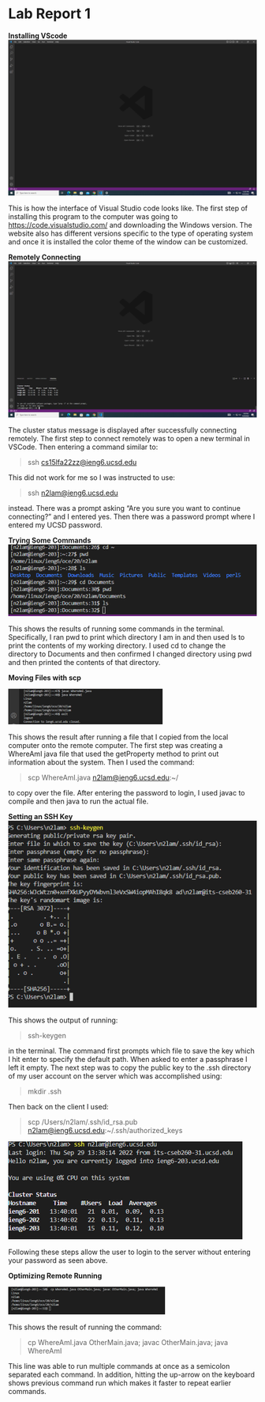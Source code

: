 # Lab Report 1


**Installing VScode**
![Image](https://raw.githubusercontent.com/NicholasLam1/cse15l-lab-reports/main/lab1pic1.png)

This is how the interface of Visual Studio code looks like. The first step of installing this program to the computer was going to https://code.visualstudio.com/ and downloading the Windows version. The website also has different versions specific to the type of operating system and once it is installed the color theme of the window can be customized.

**Remotely Connecting**
![Image](https://raw.githubusercontent.com/NicholasLam1/cse15l-lab-reports/main/lab1pic2.png)

The cluster status message is displayed after successfully connecting remotely. The first step to connect remotely was to open a new terminal in VSCode. Then entering a command similar to: 
> ssh cs15lfa22zz@ieng6.ucsd.edu 

This did not work for me so I was instructed to use: 
>ssh n2lam@ieng6.ucsd.edu 

instead. There was a prompt asking “Are you sure you want to continue connecting?” and I entered yes. Then there was a password prompt where I entered my UCSD password. 

**Trying Some Commands**
![Image](https://raw.githubusercontent.com/NicholasLam1/cse15l-lab-reports/main/lab1pic3.png)

This shows the results of running some commands in the terminal. Specifically, I ran pwd to print which directory I am in and then used ls to print the contents of my working directory. I used cd to change the directory to Documents and then confirmed I changed directory using pwd and then printed the contents of that directory.

**Moving Files with scp**

![Image](https://raw.githubusercontent.com/NicholasLam1/cse15l-lab-reports/main/lab1pic4.png)

This shows the result after running a file that I copied from the local computer onto the remote computer. The first step was creating a WhereAmI java file that used the getProperty method to print out information about the system. Then I used the command: 

>scp WhereAmI.java n2lam@ieng6.ucsd.edu:~/ 

to copy over the file. After entering the password to login, I used javac to compile and then java to run the actual file. 

**Setting an SSH Key**
![Image](https://raw.githubusercontent.com/NicholasLam1/cse15l-lab-reports/main/lab1pic5.png)

This shows the output of running:
> ssh-keygen 

in the terminal. The command first prompts which file to save the key which I hit enter to specify the default path. When asked to enter a passphrase I left it empty. The next step was to copy the public key to the .ssh directory of my user account on the server which was accomplished using: 
>mkdir .ssh 

Then back on the client I used: 
>scp /Users/n2lam/.ssh/id_rsa.pub n2lam@ieng6.ucsd.edu:~/.ssh/authorized_keys

 ![Image](https://raw.githubusercontent.com/NicholasLam1/cse15l-lab-reports/main/lab1pic6.png)

 Following these steps allow the user to login to the server without entering your password as seen above.

**Optimizing Remote Running**

![Image](https://raw.githubusercontent.com/NicholasLam1/cse15l-lab-reports/main/lab1pic7.png)

This shows the result of running the command:

>  cp WhereAmI.java OtherMain.java; javac OtherMain.java; java WhereAmI

This line was able to run multiple commands at once as a semicolon separated each command. In addition, hitting the up-arrow on the keyboard shows previous command run which makes it faster to repeat earlier commands. 









